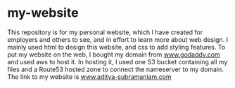 # my-website
This repository is for my personal website, which I have created for employers and others to see, and in effort to learn more about web design. I mainly used html to design this website, and css to add styling features. To put my website on the web, I bought my domain from www.godaddy.com and used aws to host it. In hosting it, I used one S3 bucket containing all my files and a Route53 hosted zone to connect the nameserver to my domain. The link to my website is www.aditya-subramaniam.com

